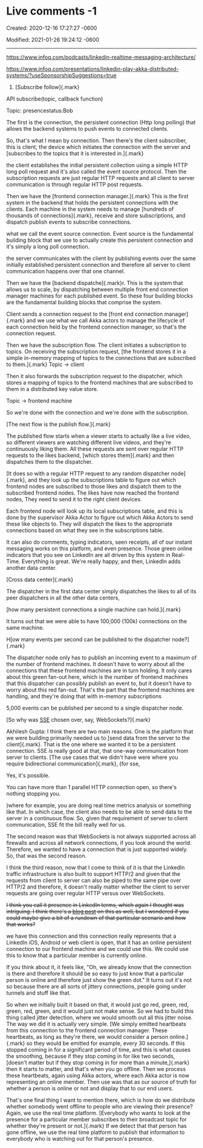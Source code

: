 # Live comments  -1

Created: 2020-12-16 17:27:27 -0600

Modified: 2021-01-26 19:24:12 -0600

---

<https://www.infoq.com/podcasts/linkedin-realtime-messaging-architecture/>



<https://www.infoq.com/presentations/linkedin-play-akka-distributed-systems/?useSponsorshipSuggestions=true>



1.  [Subscribe follow]{.mark}

API subscribe(topic, callback function)



Topic: presencestatus:Bob





The first is the connection, the persistent connection (Http long polling) that allows the backend systems to push events to connected clients.



So, that's what I mean by connection. Then there's the client subscriber, this is client, the device which initiates the connection with the server and [subscribes to the topics that it is interested in.]{.mark}



the client establishes the initial persistent collection using a simple HTTP long poll request and it's also called the event source protocol. Then the subscription requests are just regular HTTP requests and all client to server communication is through regular HTTP post requests.



Then we have the [frontend connection manager.]{.mark} This is the first system in the backend that holds the persistent connections with the clients. Each machine in the system needs to manage [hundreds of thousands of connections]{.mark}, receive and store subscriptions, and dispatch publish events to subscribe connections.





what we call the event source connection. Event source is the fundamental building block that we use to actually create this persistent connection and it's simply a long poll connection.



the server communicates with the client by publishing events over the same initially established persistent connection and therefore all server to client communication happens over that one channel.





Then we have the [backend dispatche]{.mark}r. This is the system that allows us to scale, by dispatching between multiple front end connection manager machines for each published event. So these four building blocks are the fundamental building blocks that comprise the system.







Client sends a connection request to the [front end connection manager]{.mark} and we use what we call Akka actors to manage the lifecycle of each connection held by the frontend connection manager, so that's the connection request.



Then we have the subscription flow. The client initiates a subscription to topics. On receiving the subscription request, [the frontend stores it in a simple in-memory mapping of topics to the connections that are subscribed to them.]{.mark} Topic -> client



Then it also forwards the subscription request to the dispatcher, which stores a mapping of topics to the frontend machines that are subscribed to them in a distributed key value store.



Topic -> frontend machine



So we're done with the connection and we're done with the subscription.





[The next flow is the publish flow.]{.mark}



The published flow starts when a viewer starts to actually like a live video, so different viewers are watching different live videos, and they're continuously liking them. All these requests are sent over regular HTTP requests to the likes backend, [which stores them]{.mark} and then dispatches them to the dispatcher.



[It does so with a regular HTTP request to any random dispatcher node]{.mark}, and they look up the subscriptions table to figure out which frontend nodes are subscribed to those likes and dispatch them to the subscribed frontend nodes. The likes have now reached the frontend nodes, They need to send it to the right client devices.

Each frontend node will look up its local subscriptions table, and this is done by the supervisor Akka Actor to figure out which Akka Actors to send these like objects to. They will dispatch the likes to the appropriate connections based on what they see in the subscriptions table.

It can also do comments, typing indicators, seen receipts, all of our instant messaging works on this platform, and even presence. Those green online indicators that you see on LinkedIn are all driven by this system in Real-Time. Everything is great. We're really happy, and then, LinkedIn adds another data center.



[Cross data center]{.mark}



The dispatcher in the first data center simply dispatches the likes to all of its peer dispatchers in all the other data centers,





[how many persistent connections a single machine can hold.]{.mark}



It turns out that we were able to have 100,000 (100k) connections on the same machine.



H[ow many events per second can be published to the dispatcher node?]{.mark}



The dispatcher node only has to publish an incoming event to a maximum of the number of frontend machines. It doesn't have to worry about all the connections that these frontend machines are in turn holding. It only cares about this green fan-out here, which is the number of frontend machines that this dispatcher can possibly publish an event to, but it doesn't have to worry about this red fan-out. That's the part that the frontend machines are handling, and they're doing that with in-memory subscriptions



5,000 events can be published per second to a single dispatcher node.

[So why was [SSE](https://developer.mozilla.org/en-US/docs/Web/API/Server-sent_events/Using_server-sent_events) chosen over, say, WebSockets?]{.mark}

Akhilesh Gupta: I think there are two main reasons. One is the platform that we were building primarily needed us to [send data from the server to the client]{.mark}. That is the one where we wanted it to be a persistent connection. SSE is really good at that, that one-way communication from server to clients. [The use cases that we didn't have were where you require bidirectional communication]{.mark}, (for sse,

Yes, it's possible.

You can have more than 1 parallel HTTP connection open, so there's nothing stopping you.

)where for example, you are doing real time metrics analysis or something like that. In which case, the client also needs to be able to send data to the server in a continuous flow. So, given that requirement of server to client communication, SSE fit the bill really well for us.

The second reason was that WebSockets is not always supported across all firewalls and across all network connections, if you look around the world. Therefore, we wanted to have a connection that is just supported widely. So, that was the second reason.

I think the third reason, now that I come to think of it is that the LinkedIn traffic infrastructure is also built to support HTTP/2 and given that the requests from client to server can also be piped to the same pipe over HTTP/2 and therefore, it doesn't really matter whether the client to server requests are going over regular HTTP versus over WebSockets.





~~I think you call it presence in LinkedIn terms, which again I thought was intriguing. I think there's a [blog post](https://engineering.linkedin.com/blog/2018/01/now-you-see-me--now-you-dont--linkedins-real-time-presence-platf) on this as well, but I wondered if you could maybe give a bit of a rundown of that particular scenario and how that works?~~

we have this connection and this connection really represents that a LinkedIn iOS, Android or web client is open, that it has an online persistent connection to our frontend machine and we could use this. We could use this to know that a particular member is currently online.

If you think about it, it feels like, "Oh, we already know that the connection is there and therefore it should be so easy to just know that a particular person is online and therefore just show the green dot." It turns out it's not so because there are all sorts of jittery connections, people going under tunnels and stuff like that.

So when we initially built it based on that, it would just go red, green, red, green, red, green, and it would just not make sense. So we had to build this thing called jitter detection, where we would smooth out all this jitter noise. The way we did it is actually very simple. [We simply emitted heartbeats from this connection to the frontend connection manager. These heartbeats, as long as they're there, we would consider a person online.]{.mark} so they would be emitted for example, every 30 seconds. If this stopped coming in for a significant period of time, and this is what causes the smoothing, because if they stop coming in for like two seconds, [doesn't matter but if they stop coming in for more than a minute,]{.mark} then it starts to matter, and that's when you go offline. Then we process these heartbeats, again using Akka actors, where each Akka actor is now representing an online member. Then use was that as our source of truth for whether a person is online or not and display that to our end users.

That's one final thing I want to mention there, which is how do we distribute whether somebody went offline to people who are viewing their presence? Again, we use the real time platform. [Everybody who wants to look at the presence for a particular member subscribes to their broadcast topic for whether they're present or not.]{.mark} If we detect that that person has gone offline, we use the real time platform to publish that information to everybody who is watching out for that person's presence.












